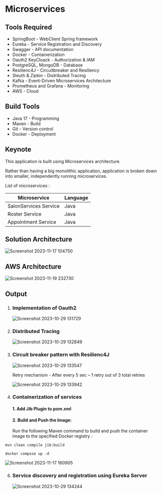 # Microservices

## Tools Required 
- SpringBoot - WebClient Spring framework
- Eureka - Service Registration and Discovery
- Swagger - API documentation
- Docker - Containerization
- Oauth2 KeyCloack - Authorization & IAM
- PostgreSQL, MongoDB - Database
- Resilienc4J - Circuitbreaker and Resiliency
- Sleuth & Zipkin - Distributed Tracing
- Kafka - Event-Driven Microservices Architecture
- Prometheus and Grafana - Monitoring
- AWS - Cloud
  

## Build Tools
- Java 17 - Programming
- Maven - Build
- Git - Version control
- Docker - Deployment

## Keynote

This application is built using Microservices architecture.

Rather than having a big monolithic application, application is broken down into smaller, independently running microservices.

List of microservices : 

| Microservice           | Language      | 
| -------------          | ------------- |  
| SalonServices Service  |   Java        |
| Roster Service         |   Java        |
| Appointment Service    |   Java        |

## Solution Architecture
![Screenshot 2023-11-17 104750](https://github.com/aditi55/Microservices/assets/67974030/4f6ab687-fc7d-452d-83f4-67c8adac21be)

## AWS Architecture
![Screenshot 2023-11-19 232730](https://github.com/aditi55/Microservices/assets/67974030/853ad04d-5919-4ce7-96d4-05c78792c5e1)

## Output

1. ### Implementation of Oauth2
   
   ![Screenshot 2023-10-29 131729](https://github.com/aditi55/Microservices/assets/67974030/4700ebdf-c70c-4d1b-8e9a-ed844e0ca3ed)

2. ### Distributed Tracing

   ![Screenshot 2023-10-29 132849](https://github.com/aditi55/Microservices/assets/67974030/28a9b935-f9dd-4f77-893a-a8962599983d)

3. ### Circuit breaker pattern with Resilienc4J

   ![Screenshot 2023-10-29 133547](https://github.com/aditi55/Microservices/assets/67974030/ba835de3-e0f0-4eb2-b6d2-9d261305365a)

   Retry mechanism - After every 5 sec – 1 retry out of 3 total retries

   ![Screenshot 2023-10-29 133942](https://github.com/aditi55/Microservices/assets/67974030/19445ef9-a255-481f-a1aa-2a9d6cba3871)

4. ### Containerization of services

    #### 1. Add Jib Plugin to pom.xml
    #### 2. Build and Push the Image:
    Run the following Maven command to build and push the container image to the specified Docker registry :
    
```
mvn clean compile jib:build
```  

   ```
   docker compose up -d
   ```
   
   ![Screenshot 2023-11-17 160905](https://github.com/aditi55/Microservices/assets/67974030/de076e0f-f1d6-4f91-868f-4602c0976435)



6. ###  Service discovery and registration using Eureka Server

   ![Screenshot 2023-10-29 134244](https://github.com/aditi55/Microservices/assets/67974030/449cddd5-4daa-4e88-93af-9650712fe58d)

